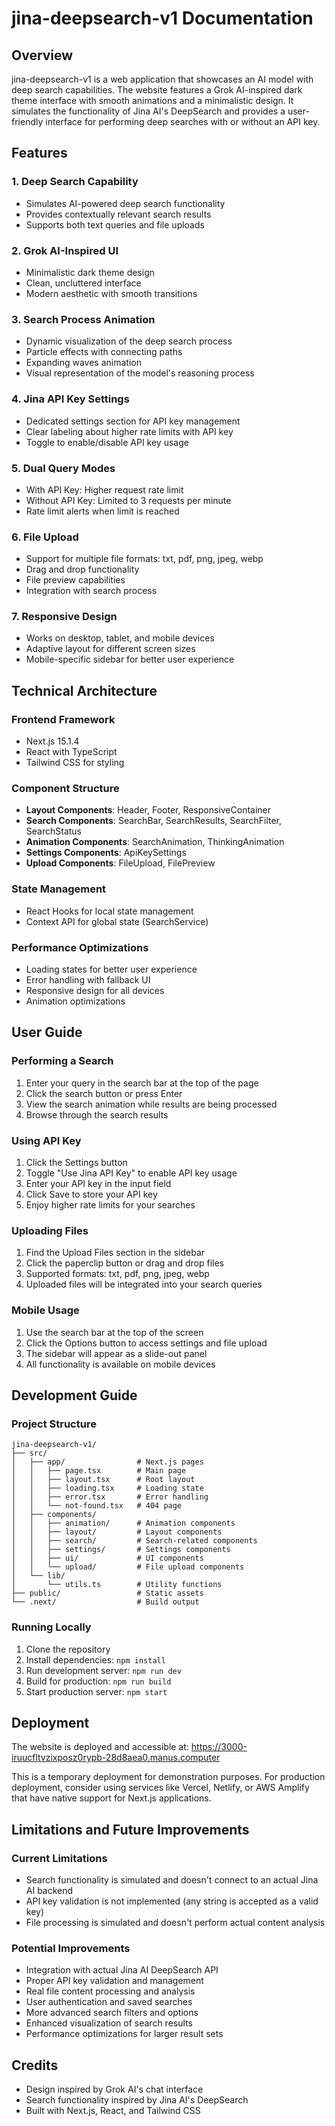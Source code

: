 # jina-deepsearch-v1 Documentation

## Overview

jina-deepsearch-v1 is a web application that showcases an AI model with deep search capabilities. The website features a Grok AI-inspired dark theme interface with smooth animations and a minimalistic design. It simulates the functionality of Jina AI's DeepSearch and provides a user-friendly interface for performing deep searches with or without an API key.

## Features

### 1. Deep Search Capability
- Simulates AI-powered deep search functionality
- Provides contextually relevant search results
- Supports both text queries and file uploads

### 2. Grok AI-Inspired UI
- Minimalistic dark theme design
- Clean, uncluttered interface
- Modern aesthetic with smooth transitions

### 3. Search Process Animation
- Dynamic visualization of the deep search process
- Particle effects with connecting paths
- Expanding waves animation
- Visual representation of the model's reasoning process

### 4. Jina API Key Settings
- Dedicated settings section for API key management
- Clear labeling about higher rate limits with API key
- Toggle to enable/disable API key usage

### 5. Dual Query Modes
- With API Key: Higher request rate limit
- Without API Key: Limited to 3 requests per minute
- Rate limit alerts when limit is reached

### 6. File Upload
- Support for multiple file formats: txt, pdf, png, jpeg, webp
- Drag and drop functionality
- File preview capabilities
- Integration with search process

### 7. Responsive Design
- Works on desktop, tablet, and mobile devices
- Adaptive layout for different screen sizes
- Mobile-specific sidebar for better user experience

## Technical Architecture

### Frontend Framework
- Next.js 15.1.4
- React with TypeScript
- Tailwind CSS for styling

### Component Structure
- **Layout Components**: Header, Footer, ResponsiveContainer
- **Search Components**: SearchBar, SearchResults, SearchFilter, SearchStatus
- **Animation Components**: SearchAnimation, ThinkingAnimation
- **Settings Components**: ApiKeySettings
- **Upload Components**: FileUpload, FilePreview

### State Management
- React Hooks for local state management
- Context API for global state (SearchService)

### Performance Optimizations
- Loading states for better user experience
- Error handling with fallback UI
- Responsive design for all devices
- Animation optimizations

## User Guide

### Performing a Search
1. Enter your query in the search bar at the top of the page
2. Click the search button or press Enter
3. View the search animation while results are being processed
4. Browse through the search results

### Using API Key
1. Click the Settings button
2. Toggle "Use Jina API Key" to enable API key usage
3. Enter your API key in the input field
4. Click Save to store your API key
5. Enjoy higher rate limits for your searches

### Uploading Files
1. Find the Upload Files section in the sidebar
2. Click the paperclip button or drag and drop files
3. Supported formats: txt, pdf, png, jpeg, webp
4. Uploaded files will be integrated into your search queries

### Mobile Usage
1. Use the search bar at the top of the screen
2. Click the Options button to access settings and file upload
3. The sidebar will appear as a slide-out panel
4. All functionality is available on mobile devices

## Development Guide

### Project Structure
```
jina-deepsearch-v1/
├── src/
│   ├── app/                # Next.js pages
│   │   ├── page.tsx        # Main page
│   │   ├── layout.tsx      # Root layout
│   │   ├── loading.tsx     # Loading state
│   │   ├── error.tsx       # Error handling
│   │   └── not-found.tsx   # 404 page
│   ├── components/
│   │   ├── animation/      # Animation components
│   │   ├── layout/         # Layout components
│   │   ├── search/         # Search-related components
│   │   ├── settings/       # Settings components
│   │   ├── ui/             # UI components
│   │   └── upload/         # File upload components
│   └── lib/
│       └── utils.ts        # Utility functions
├── public/                 # Static assets
└── .next/                  # Build output
```

### Running Locally
1. Clone the repository
2. Install dependencies: `npm install`
3. Run development server: `npm run dev`
4. Build for production: `npm run build`
5. Start production server: `npm start`

## Deployment

The website is deployed and accessible at:
https://3000-iruucfltvzixposz0rypb-28d8aea0.manus.computer

This is a temporary deployment for demonstration purposes. For production deployment, consider using services like Vercel, Netlify, or AWS Amplify that have native support for Next.js applications.

## Limitations and Future Improvements

### Current Limitations
- Search functionality is simulated and doesn't connect to an actual Jina AI backend
- API key validation is not implemented (any string is accepted as a valid key)
- File processing is simulated and doesn't perform actual content analysis

### Potential Improvements
- Integration with actual Jina AI DeepSearch API
- Proper API key validation and management
- Real file content processing and analysis
- User authentication and saved searches
- More advanced search filters and options
- Enhanced visualization of search results
- Performance optimizations for larger result sets

## Credits

- Design inspired by Grok AI's chat interface
- Search functionality inspired by Jina AI's DeepSearch
- Built with Next.js, React, and Tailwind CSS
